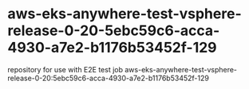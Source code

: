 # aws-eks-anywhere-test-vsphere-release-0-20-5ebc59c6-acca-4930-a7e2-b1176b53452f-129
repository for use with E2E test job aws-eks-anywhere-test-vsphere-release-0-20:5ebc59c6-acca-4930-a7e2-b1176b53452f-129
